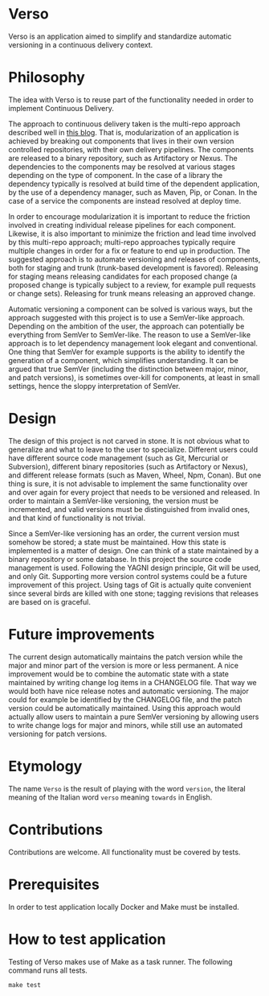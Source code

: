# Verso

Verso is an application aimed to simplify and standardize automatic
versioning in a continuous delivery context.

# Philosophy

The idea with Verso is to reuse part of the functionality needed in
order to implement Continuous Delivery.

The approach to continuous delivery taken is the multi-repo approach
described well in [this
blog](https://www.thoughtworks.com/insights/blog/architecting-continuous-delivery).
That is, modularization of an application is achieved by breaking out
components that lives in their own version controlled repositories,
with their own delivery pipelines. The components are released to a
binary repository, such as Artifactory or Nexus. The dependencies to
the components may be resolved at various stages depending on the type
of component. In the case of a library the dependency typically is
resolved at build time of the dependent application, by the use of a
dependency manager, such as Maven, Pip, or Conan. In the case of a
service the components are instead resolved at deploy time.

In order to encourage modularization it is important to reduce the
friction involved in creating individual release pipelines for each
component. Likewise, it is also important to minimize the friction and
lead time involved by this multi-repo approach; multi-repo approaches
typically require multiple changes in order for a fix or feature to
end up in production. The suggested approach is to automate versioning
and releases of components, both for staging and trunk (trunk-based
development is favored). Releasing for staging means releasing
candidates for each proposed change (a proposed change is typically
subject to a review, for example pull requests or change
sets). Releasing for trunk means releasing an approved change.

Automatic versioning a component can be solved is various ways, but
the approach suggested with this project is to use a SemVer-like
approach. Depending on the ambition of the user, the approach can
potentially be everything from SemVer to SemVer-like. The reason to
use a SemVer-like approach is to let dependency management look
elegant and conventional. One thing that SemVer for example supports
is the ability to identify the generation of a component, which
simplifies understanding. It can be argued that true SemVer (including
the distinction between major, minor, and patch versions), is
sometimes over-kill for components, at least in small settings, hence
the sloppy interpretation of SemVer.

# Design

The design of this project is not carved in stone. It is not obvious
what to generalize and what to leave to the user to
specialize. Different users could have different source code
management (such as Git, Mercurial or Subversion), different binary
repositories (such as Artifactory or Nexus), and different release
formats (such as Maven, Wheel, Npm, Conan). But one thing is sure, it
is not advisable to implement the same functionality over and over
again for every project that needs to be versioned and released. In
order to maintain a SemVer-like versioning, the version must be
incremented, and valid versions must be distinguished from invalid
ones, and that kind of functionality is not trivial.

Since a SemVer-like versioning has an order, the current version must
somehow be stored; a state must be maintained. How this state is
implemented is a matter of design. One can think of a state maintained
by a binary repository or some database. In this project the source
code management is used. Following the YAGNI design principle, Git
will be used, and only Git. Supporting more version control systems
could be a future improvement of this project. Using tags of Git is
actually quite convenient since several birds are killed with one
stone; tagging revisions that releases are based on is graceful.

# Future improvements

The current design automatically maintains the patch version while the
major and minor part of the version is more or less permanent. A nice
improvement would be to combine the automatic state with a state
maintained by writing change log items in a CHANGELOG file. That way
we would both have nice release notes and automatic versioning. The
major could for example be identified by the CHANGELOG file, and the
patch version could be automatically maintained. Using this approach
would actually allow users to maintain a pure SemVer versioning by
allowing users to write change logs for major and minors, while still
use an automated versioning for patch versions.

# Etymology

The name `Verso` is the result of playing with the word `version`, the
literal meaning of the Italian word `verso` meaning `towards` in
English.

# Contributions

Contributions are welcome. All functionality must be covered by tests.

# Prerequisites

In order to test application locally Docker and Make must be
installed.

# How to test application

Testing of Verso makes use of Make as a task runner. The following
command runs all tests.

    make test
